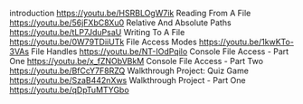 introduction                                    https://youtu.be/HSRBLOgW7ik
Reading From A File                             https://youtu.be/56jFXbC8Xu0
Relative And Absolute Paths                     https://youtu.be/tLP7JduPsaU
Writing To A File                               https://youtu.be/0W79TDiiUTk
File Access Modes                               https://youtu.be/1kwKTo-3VAs
File Handles                                    https://youtu.be/NT-IOdPqilo
Console File Access - Part One                  https://youtu.be/x_fZNObVBkM
Console File Access - Part Two                  https://youtu.be/BfCcY7F8RZQ
Walkthrough Project: Quiz Game                  https://youtu.be/SzaB442nXws
Walkthrough Project - Part One                  https://youtu.be/qDpTuMTYGbo






